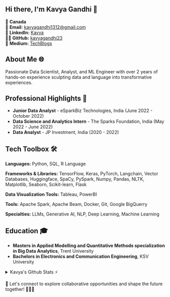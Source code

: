 
## Hi there, I'm Kavya Gandhi 👋

📍 **Canada**\
📧 **Email:** [kavyagandhi1312@gmail.com](mailto:kavyagandhi1312@gmail.com)  \
🔗 **LinkedIn:** [Kavya](www.linkedin.com/in/kavyagandhi2312)\
👨‍💻 **GitHub:** [kavyagandhi23](https://github.com/Kavyagandhi23)\
💬 **Medium:** [TechBlogs](https://medium.com/@kavyagandhi1223)


## About Me 🌐
Passionate Data Scientist, Analyst, and ML Engineer with over 2 years of hands-on experience sculpting data and language into transformative experiences.

## Professional Highlights 🌟
- **Junior Data Analyst** - eSparkBiz Technologies, India (June 2022 - October 2022)
- **Data Science and Analytics Intern** - The Sparks Foundation, India (May 2022 - June 2022)
- **Data Analyst** - JP Investment, India (2020 - 2022)


## Tech Toolbox 🛠️
**Languages:** Python, SQL, R Language

**Frameworks & Libraries:** TensorFlow, Keras, PyTorch, Langchain, Vector Databases, Huggingface, SpaCy, PySpark, Numpy, Pandas, NLTK, Matplotlib, Seaborn, Scikit-learn, Flask

**Data Visualization Tools:** Tableau, PowerBI

**Tools:** Apache Spark, Apache Beam, Docker, Git, Google BigQuerry

**Specialties:** LLMs, Generative AI, NLP, Deep Learning, Machine Learning

## Education 🎓
- **Masters in Applied Modelling and Quantitative Methods specialization in Big Data Analytics**, Trent University
- **Bachelors in Electronics and Communication Engineering**, KSV University

<details>
  <summary> Kavya's Github Stats ⚡</summary>

  <img align="left" alt="hitch hicker's Github Stats" src="https://github-readme-stats.vercel.app/api?username=kavyagandhi23&show_icons=true&hide_border=true" />

</details>

🔗 Let's connect to explore collaborative opportunities and shape the future together! 🚀👩‍💻



